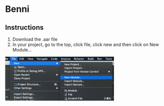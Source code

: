 # Benni

## Instructions
1. Download the .aar file
2. In your project, go to the top, click file, click new and then click on New Module...
<p align="left">
  <img src="https://github.com/BrainRayChristensen/benni-repo/blob/master/instructionImages/img1.png" width="350" alt="instruction image">
</p>

